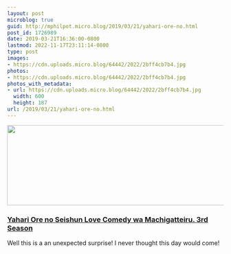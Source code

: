 ```yaml
---
layout: post
microblog: true
guid: http://mphilpot.micro.blog/2019/03/21/yahari-ore-no.html
post_id: 1726989
date: 2019-03-21T16:36:00-0800
lastmod: 2022-11-17T23:11:14-0800
type: post
images:
- https://cdn.uploads.micro.blog/64442/2022/2bff4cb7b4.jpg
photos:
- https://cdn.uploads.micro.blog/64442/2022/2bff4cb7b4.jpg
photos_with_metadata:
- url: https://cdn.uploads.micro.blog/64442/2022/2bff4cb7b4.jpg
  width: 600
  height: 187
url: /2019/03/21/yahari-ore-no.html
---
```

<img src="uploads/2022/2bff4cb7b4.jpg" width="600" height="187" alt="">

### [Yahari Ore no Seishun Love Comedy wa Machigatteiru. 3rd Season](https://anilist.co/anime/108489/Yahari-Ore-no-Seishun-Love-Comedy-wa-Machigatteiru-3rd-Season/)

Well this is a an unexpected surprise! I never thought this day would come!
